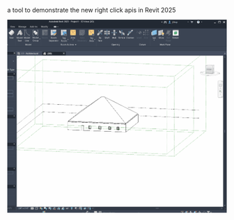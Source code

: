 a tool to demonstrate the new right click apis in Revit 2025

<img src="https://github.com/johnpierson/revit-protec/blob/main/20240402-revitProtec.gif"/>
